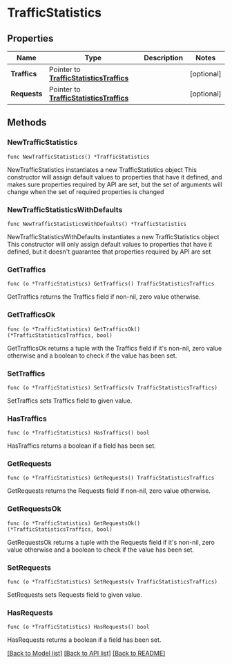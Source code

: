 # TrafficStatistics

## Properties

Name | Type | Description | Notes
------------ | ------------- | ------------- | -------------
**Traffics** | Pointer to [**TrafficStatisticsTraffics**](TrafficStatisticsTraffics.md) |  | [optional] 
**Requests** | Pointer to [**TrafficStatisticsTraffics**](TrafficStatisticsTraffics.md) |  | [optional] 

## Methods

### NewTrafficStatistics

`func NewTrafficStatistics() *TrafficStatistics`

NewTrafficStatistics instantiates a new TrafficStatistics object
This constructor will assign default values to properties that have it defined,
and makes sure properties required by API are set, but the set of arguments
will change when the set of required properties is changed

### NewTrafficStatisticsWithDefaults

`func NewTrafficStatisticsWithDefaults() *TrafficStatistics`

NewTrafficStatisticsWithDefaults instantiates a new TrafficStatistics object
This constructor will only assign default values to properties that have it defined,
but it doesn't guarantee that properties required by API are set

### GetTraffics

`func (o *TrafficStatistics) GetTraffics() TrafficStatisticsTraffics`

GetTraffics returns the Traffics field if non-nil, zero value otherwise.

### GetTrafficsOk

`func (o *TrafficStatistics) GetTrafficsOk() (*TrafficStatisticsTraffics, bool)`

GetTrafficsOk returns a tuple with the Traffics field if it's non-nil, zero value otherwise
and a boolean to check if the value has been set.

### SetTraffics

`func (o *TrafficStatistics) SetTraffics(v TrafficStatisticsTraffics)`

SetTraffics sets Traffics field to given value.

### HasTraffics

`func (o *TrafficStatistics) HasTraffics() bool`

HasTraffics returns a boolean if a field has been set.

### GetRequests

`func (o *TrafficStatistics) GetRequests() TrafficStatisticsTraffics`

GetRequests returns the Requests field if non-nil, zero value otherwise.

### GetRequestsOk

`func (o *TrafficStatistics) GetRequestsOk() (*TrafficStatisticsTraffics, bool)`

GetRequestsOk returns a tuple with the Requests field if it's non-nil, zero value otherwise
and a boolean to check if the value has been set.

### SetRequests

`func (o *TrafficStatistics) SetRequests(v TrafficStatisticsTraffics)`

SetRequests sets Requests field to given value.

### HasRequests

`func (o *TrafficStatistics) HasRequests() bool`

HasRequests returns a boolean if a field has been set.


[[Back to Model list]](HOW-TO.md#documentation-for-models) [[Back to API list]](HOW-TO.md#documentation-for-api-endpoints) [[Back to README]](HOW-TO.md)


